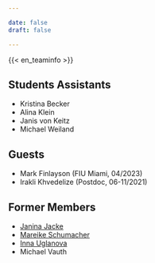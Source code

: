 ```yaml
---

date: false
draft: false

---
```


{{< en_teaminfo >}}
## Students Assistants
- Kristina Becker	
- Alina Klein		
- Janis von Keitz
- Michael Weiland																	



## Guests
- Mark Finlayson (FIU Miami, 04/2023)
- Irakli Khvedelize (Postdoc, 06-11/2021)


## Former Members
- [Janina Jacke](https://www.uni-goettingen.de/de/651696.html)
- [Mareike Schumacher](https://mareikeschumacher.de)
- [Inna Uglanova](https://www.linglit.tu-darmstadt.de/institutlinglit/mitarbeitende/uglanova/index.de.jsp)
- Michael Vauth

</br>
